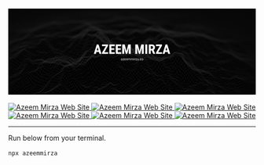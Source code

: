 [![Azeem Mirza](/assets/banner.png)](https://azeemmirza.co)

<div style="text-align:center">
<a href="https://azeemmirza.co">
<img src="https://img.shields.io/badge/website-000?style=for-the-badge&logo=atandt&logoColor=white" alt="Azeem Mirza Web Site">
</a>

<a href="https://instagram.com/azeeemmirza">
<img src="https://img.shields.io/badge/Instagram-000?style=for-the-badge&logo=instagram&logoColor=white" alt="Azeem Mirza Web Site">
</a>

<a href="https://twitter.com/azeeemmirza">
<img src="https://img.shields.io/badge/Twitter-000?style=for-the-badge&logo=twitter&logoColor=white" alt="Azeem Mirza Web Site">
</a>

<a href="https://linkedin.com/azeeemmirza">
<img src="https://img.shields.io/badge/LinkedIn-000?style=for-the-badge&logo=linkedin&logoColor=white" alt="Azeem Mirza Web Site">
</a>

<a href="https://github.com/azeemmirza">
<img src="https://img.shields.io/badge/github-000000?style=for-the-badge&logo=github&logoColor=white" alt="Azeem Mirza Web Site">
</a>
<a href="https://azeemmirza.co/rss">
<img src="https://img.shields.io/badge/rss-000000?style=for-the-badge&logo=rss&logoColor=white" alt="Azeem Mirza Web Site">
</a>
</div>

---

Run below from your terminal.
```bash
npx azeemmirza
```








